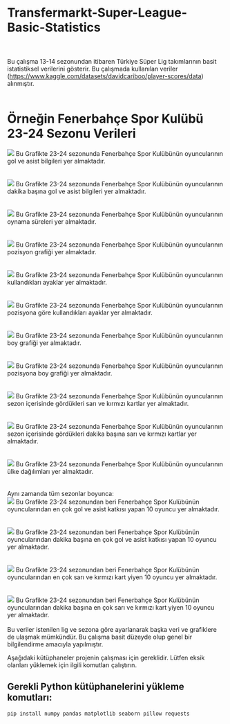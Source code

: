 # Transfermarkt-Super-League-Basic-Statistics
<br><br>
Bu çalışma 13-14 sezonundan itibaren Türkiye Süper Lig takımlarının basit istatistiksel verilerini gösterir.
Bu çalışmada kullanılan veriler (https://www.kaggle.com/datasets/davidcariboo/player-scores/data) alınmıştır.
<br><br>
# Örneğin Fenerbahçe Spor Kulübü 23-24 Sezonu Verileri
<img src="https://github.com/Pentaka/Transfermarkt-Super-League-Basic-Statistics/blob/main/Tak%C4%B1mlar/23-24/Fenerbah%C3%A7e%20Spor%20Kul%C3%BCb%C3%BC/Fenerbah%C3%A7e%20Spor%20Kul%C3%BCb%C3%BC_23-24_goller_asistler.png">
Bu Grafikte 23-24 sezonunda Fenerbahçe Spor Kulübünün oyuncularının gol ve asist bilgileri yer almaktadır.
<br>
<br>
<br>
<img src="https://github.com/Pentaka/Transfermarkt-Super-League-Basic-Statistics/blob/main/Tak%C4%B1mlar/23-24/Fenerbah%C3%A7e%20Spor%20Kul%C3%BCb%C3%BC/Fenerbah%C3%A7e%20Spor%20Kul%C3%BCb%C3%BC_23-24_dakika_basina_goller_asistler.png">
Bu Grafikte 23-24 sezonunda Fenerbahçe Spor Kulübünün oyuncularının dakika başına gol ve asist bilgileri yer almaktadır.
<br>
<br>
<br>
<img src="https://github.com/Pentaka/Transfermarkt-Super-League-Basic-Statistics/blob/main/Tak%C4%B1mlar/23-24/Fenerbah%C3%A7e%20Spor%20Kul%C3%BCb%C3%BC/Fenerbah%C3%A7e%20Spor%20Kul%C3%BCb%C3%BC_23-24_oynama_sureleri.png">
Bu Grafikte 23-24 sezonunda Fenerbahçe Spor Kulübünün oyuncularının oynama süreleri yer almaktadır.
<br>
<br>
<br>
<img src="https://github.com/Pentaka/Transfermarkt-Super-League-Basic-Statistics/blob/main/Tak%C4%B1mlar/23-24/Fenerbah%C3%A7e%20Spor%20Kul%C3%BCb%C3%BC/Fenerbah%C3%A7e%20Spor%20Kul%C3%BCb%C3%BC_23-24_pozisyonlar.png">
Bu Grafikte 23-24 sezonunda Fenerbahçe Spor Kulübünün oyuncularının pozisyon grafiği yer almaktadır.
<br>
<br>
<br>
<img src="https://github.com/Pentaka/Transfermarkt-Super-League-Basic-Statistics/blob/main/Tak%C4%B1mlar/23-24/Fenerbah%C3%A7e%20Spor%20Kul%C3%BCb%C3%BC/Fenerbah%C3%A7e%20Spor%20Kul%C3%BCb%C3%BC_23-24_ayak_kullanimi.png">
Bu Grafikte 23-24 sezonunda Fenerbahçe Spor Kulübünün oyuncularının kullandıkları ayaklar yer almaktadır.
<br>
<br>
<br>
<img src="https://github.com/Pentaka/Transfermarkt-Super-League-Basic-Statistics/blob/main/Tak%C4%B1mlar/23-24/Fenerbah%C3%A7e%20Spor%20Kul%C3%BCb%C3%BC/Fenerbah%C3%A7e%20Spor%20Kul%C3%BCb%C3%BC_23-24pozisyon_ayak_kullanimi.png">
Bu Grafikte 23-24 sezonunda Fenerbahçe Spor Kulübünün oyuncularının pozisyona göre kullandıkları ayaklar yer almaktadır.
<br>
<br>
<br>
<img src="https://github.com/Pentaka/Transfermarkt-Super-League-Basic-Statistics/blob/main/Tak%C4%B1mlar/23-24/Fenerbah%C3%A7e%20Spor%20Kul%C3%BCb%C3%BC/Fenerbah%C3%A7e%20Spor%20Kul%C3%BCb%C3%BC_23-24_boy.png">
Bu Grafikte 23-24 sezonunda Fenerbahçe Spor Kulübünün oyuncularının boy grafiği yer almaktadır.
<br>
<br>
<br>
<img src="https://github.com/Pentaka/Transfermarkt-Super-League-Basic-Statistics/blob/main/Tak%C4%B1mlar/23-24/Fenerbah%C3%A7e%20Spor%20Kul%C3%BCb%C3%BC/Fenerbah%C3%A7e%20Spor%20Kul%C3%BCb%C3%BC_23-24_pozisyona_gore_boy.png">
Bu Grafikte 23-24 sezonunda Fenerbahçe Spor Kulübünün oyuncularının pozisyona boy grafiği yer almaktadır.
<br>
<br>
<br>
<img src="https://github.com/Pentaka/Transfermarkt-Super-League-Basic-Statistics/blob/main/Tak%C4%B1mlar/23-24/Fenerbah%C3%A7e%20Spor%20Kul%C3%BCb%C3%BC/Fenerbah%C3%A7e%20Spor%20Kul%C3%BCb%C3%BC_23-24_sari_kirmizi_kartlar.png">
Bu Grafikte 23-24 sezonunda Fenerbahçe Spor Kulübünün oyuncularının sezon içerisinde gördükleri sarı ve kırmızı kartlar yer almaktadır.
<br>
<br>
<br>
<img src="https://github.com/Pentaka/Transfermarkt-Super-League-Basic-Statistics/blob/main/Tak%C4%B1mlar/23-24/Fenerbah%C3%A7e%20Spor%20Kul%C3%BCb%C3%BC/Fenerbah%C3%A7e%20Spor%20Kul%C3%BCb%C3%BC_23-24dakika_basina_sari_kirmizi_kartlar.png">
Bu Grafikte 23-24 sezonunda Fenerbahçe Spor Kulübünün oyuncularının sezon içerisinde gördükleri dakika başına sarı ve kırmızı kartlar yer almaktadır.
<br>
<br>
<br>
<img src="https://github.com/Pentaka/Transfermarkt-Super-League-Basic-Statistics/blob/main/Tak%C4%B1mlar/23-24/Fenerbah%C3%A7e%20Spor%20Kul%C3%BCb%C3%BC/Fenerbah%C3%A7e%20Spor%20Kul%C3%BCb%C3%BC_23-24_ulke_dagilimi.png">
Bu Grafikte 23-24 sezonunda Fenerbahçe Spor Kulübünün oyuncularının ülke dağılımları yer almaktadır.
<br>
<br>
<br>
Aynı zamanda tüm sezonlar boyunca:
<br>
<img src="https://github.com/Pentaka/Transfermarkt-Super-League-Basic-Statistics/blob/main/Tak%C4%B1mlar/genel/Fenerbah%C3%A7e%20Spor%20Kul%C3%BCb%C3%BC/Fenerbah%C3%A7e%20Spor%20Kul%C3%BCb%C3%BC_genel_katkilar.png">
Bu Grafikte 23-24 sezonundan beri Fenerbahçe Spor Kulübünün oyuncularından en çok gol ve asist katkısı yapan 10 oyuncu yer almaktadır.
<br>
<br>
<br>
<img src="https://github.com/Pentaka/Transfermarkt-Super-League-Basic-Statistics/blob/main/Tak%C4%B1mlar/genel/Fenerbah%C3%A7e%20Spor%20Kul%C3%BCb%C3%BC/Fenerbah%C3%A7e%20Spor%20Kul%C3%BCb%C3%BC_dakika_basina_katkilar.png">
Bu Grafikte 23-24 sezonundan beri Fenerbahçe Spor Kulübünün oyuncularından dakika başına en çok gol ve asist katkısı yapan 10 oyuncu yer almaktadır.
<br>
<br>
<br>
<img src="https://github.com/Pentaka/Transfermarkt-Super-League-Basic-Statistics/blob/main/Tak%C4%B1mlar/genel/Fenerbah%C3%A7e%20Spor%20Kul%C3%BCb%C3%BC/Fenerbah%C3%A7e%20Spor%20Kul%C3%BCb%C3%BC_toplam_kartlar.png">
Bu Grafikte 23-24 sezonundan beri Fenerbahçe Spor Kulübünün oyuncularından en çok sarı ve kırmızı kart yiyen 10 oyuncu yer almaktadır.
<br>
<br>
<br>
<img src="https://github.com/Pentaka/Transfermarkt-Super-League-Basic-Statistics/blob/main/Tak%C4%B1mlar/genel/Fenerbah%C3%A7e%20Spor%20Kul%C3%BCb%C3%BC/Fenerbah%C3%A7e%20Spor%20Kul%C3%BCb%C3%BC_dakika_basina_kartlar.png">
Bu Grafikte 23-24 sezonundan beri Fenerbahçe Spor Kulübünün oyuncularından dakika başına en çok sarı ve kırmızı kart yiyen 10 oyuncu yer almaktadır.
<br>
<br>
Bu veriler istenilen lig ve sezona göre ayarlanarak başka veri ve grafiklere de ulaşmak mümkündür. Bu çalışma basit düzeyde olup genel bir bilgilendirme amacıyla yapılmıştır.

Aşağıdaki kütüphaneler projenin çalışması için gereklidir. Lütfen eksik olanları yüklemek için ilgili komutları çalıştırın.

## Gerekli Python kütüphanelerini yükleme komutları:

```bash
pip install numpy pandas matplotlib seaborn pillow requests

